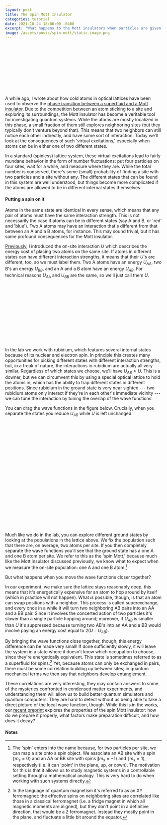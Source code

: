 ```yaml
---
layout: post
title: The Spin Mott Insulator
categories: tutorial
date: 2021-10-24 18:00:00 -0400
excerpt: "What happens to the Mott insulators when particles are given a spin degree of freedom? Or: a foray into quantum magnetism."
image: /assets/posts/spin-mott/static-image.png
---
```


<script src="/assets/d3.v7.min.js"></script>

<style>
.wannier {
    cursor: grab;
}
#latticeInfoBox {
    position: absolute;
    top: 50%;
    left: 50%;
    transform: translateY(-50%) translateX(-50%);
    background-color: #e3e3e3b5;
    padding: 10px;
    font-family: 'DM Mono', monospace;
    text-align: center;
}


</style>

<div id = "lattice-container" style="pad-bottom:20px;">
    <svg id = "spin-dependent-lattice-demo">
    </svg>
</div>

A while ago, I wrote about how cold atoms in optical lattices have been used to observe the [phase transition between a superfluid and a Mott insulator](/tutorial/2021/07/18/mi-to-sf.html). Due to the competition between an atom sticking to a site and exploring its surroundings, the Mott insulator has become a veritable tool for investigating quantum systems. While the atoms are mostly localized in this phase, a small fraction of them still explores neighboring sites (but they typically don't venture beyond that). This means that two neighbors can still notice each other indirectly, and have some sort of interaction. Today we'll look at the consequences of such 'virtual excitations,' especially when atoms can be in either one of two different states.

In a standard (spinless) lattice system, these virtual excitations lead to fairly mundane behavior in the form of number fluctuations: put four particles on four sites, wait for a while, and measure where they are. While the total number is conserved, there's some (small) probability of finding a site with two particles and a site without any. The different states that can be found in this system are well understood, but things become more complicated if the atoms are allowed to be in different internal states themselves.

#### Putting a spin on it
Atoms in the same state are identical in every sense, which means that any pair of atoms must have the same interaction strength. This is not necessarily the case if atoms can be in different states (say A and B, or 'red' and 'blue'). Two A atoms may have an interaction that's different from that between an A and a B atoms, for instance. This may sound trivial, but it has some profound consequences for the Mott insulator.

[Previously](/tutorial/2021/07/18/mi-to-sf.html), I introduced the on-site interaction $U$ which describes the energy cost of placing two atoms on the same site. If atoms in different states can have different interaction strengths, it means that their $U$'s are different, too, so we must label them. Two A atoms have an energy $U_{AA}$, two B's an energy $U_{BB}$, and an A and a B atom have an energy $U_{AB}$. For technical reasons $U_{AA}$ and $U_{BB}$ are the same, so we'll just call them $U$.

<div id = "interactions-container" style="padding:20px 0;">
    <svg id = "interaction-scales">
    </svg>
</div>

In the lab we work with rubidium, which features several internal states because of its nuclear and electron spin. In principle this creates many opportunities for picking different states with different interaction strengths, but, in a freak of nature, the interactions in rubidium are actually all very similar. Regardless of which states we choose, we'll have $U_{AB} \approx U$. This is a downer, but we can circumvent this by using a special optical lattice to hold the atoms in, which has the ability to trap different states in different positions. Since rubidium in the ground state is very near sighted --- two rubidium atoms only interact if they're in each other's immediate vicinity --- we can tune the interaction by tuning the overlap of the wave functions.

You can drag the wave functions in the figure below. Crucially, when you separate the states you reduce $U_{AB}$ while $U$ is left unchanged.

<div id = "wannier-container" style="text-align:center;position:relative;padding:20px 0;">
    <svg id = "lattice-phase">
    </svg>
    <svg id = "wannier">
    </svg>
    <p id = "latticeInfoBox" style="opacity:0;">
        Drag the wave functions to change their overlap.
    </p>
</div>

Much like we do in the lab, you can explore different ground states by looking at the populations in the lattice above. We fix the population such that there are, on average, two atoms per site. If you then completely separate the wave functions you'll see that the ground state has a one A and one B atom per site. We refer to this as the 'spin Mott,' because much like the Mott insulator discussed previously, we know what to expect when we measure the on-site population: one A and one B atom.[^1] 

But what happens when you move the wave functions closer together?

In our experiment, we make sure the lattice stays reasonably deep, this means that it's energetically expensive for an atom to hop around by itself (which in practice will not happen). What _is_ possible, though, is that an atom can swap positions with a neighbor. This process is called superexchange, and every once in a while it will turn two neighboring AB pairs into an AA and a BB pair. Since it involves the concerted action of two particles it's slower than a single particle hopping around; moreover, if $U_{AB}$ is smaller than $U$ it's suppressed because turning two AB's into an AA and a BB would involve paying an energy cost equal to $2(U-U_{AB})$.

By bringing the wave functions close together, though, this energy difference can be made very small! If done sufficiently slowly, it will leave the system in a state where it doesn't know which occupation to choose, since they're energetically equivalent. This state is sometimes referred to as a superfluid for spins.[^2] Yet, because atoms can only be exchanged in pairs, there must be some correlation building up between sites; in quantum mechanical terms we then say that neighbors develop entanglement.

These correlations are very interesting, they may contain answers to some of the mysteries confronted in condensed matter experiments, and understanding them will allow us to build better quantum simulators and quantum computers. They are hard to detect without us being able to take a direct picture of the local wave function, though. While this is in the works, our [recent preprint](https://arxiv.org/abs/2110.00354) explores the properties of the spin Mott insulator: how do we prepare it properly, what factors make preparation difficult, and how does it decay? 

#### Notes
[^1]: The 'spin' enters into the name because, for two particles per site, we can map a site onto a spin object. We associate an AB site with a spin $\|m_s=0\rangle$ and an AA or BB site with spins $\|m_s = -1\rangle$ and $\|m_s=1\rangle$, respectively (i.e. it can 'point' in the plane, up, or down). The motivation for this is that it allows us to study magnetic systems in a controllable setting through a mathematical analogy. This is very hard to do when working with such systems directly.

[^2]: In the language of quantum magnetism it's referred to as an XY ferromagnet: the effective spins on neighboring sites are correlated like those in a classical ferromagnet (i.e. a fridge magnet in which all magnetic moments are aligned), but they don't point in a definitive direction, that would be a Z ferromagnet. Instead they mostly point in the plane, and fluctuate a little bit around the equator.

<script src="/assets/posts/spin-mott/spin-mott.js"></script>
